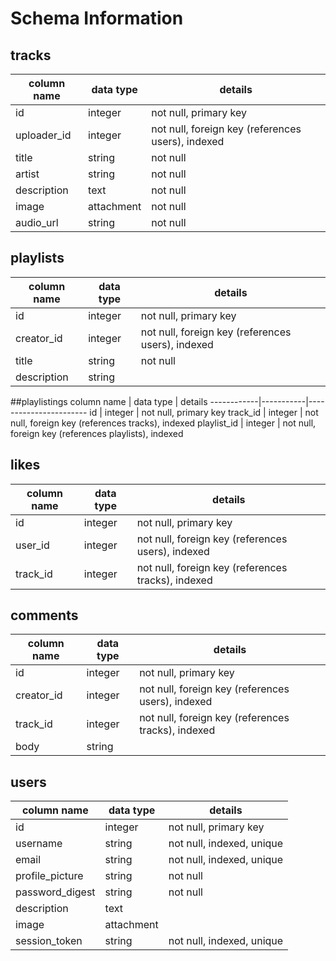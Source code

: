 # Schema Information

## tracks
column name | data type | details
------------|-----------|-----------------------
id          | integer   | not null, primary key
uploader_id | integer   | not null, foreign key (references users), indexed
title       | string    | not null
artist      | string    | not null
description | text      | not null
image       | attachment| not null
audio_url   | string    | not null


## playlists
column name | data type | details
------------|-----------|-----------------------
id          | integer   | not null, primary key
creator_id  | integer   | not null, foreign key (references users), indexed
title       | string    | not null
description | string    |

##playlistings
column name | data type | details
------------|-----------|-----------------------
id          | integer   | not null, primary key
track_id    | integer   | not null, foreign key (references tracks), indexed
playlist_id | integer   | not null, foreign key (references playlists), indexed

## likes
column name | data type | details
------------|-----------|-----------------------
id          | integer   | not null, primary key
user_id     | integer   | not null, foreign key (references users), indexed
track_id    | integer   | not null, foreign key (references tracks), indexed

## comments
column name | data type | details
------------|-----------|-----------------------
id          | integer   | not null, primary key
creator_id  | integer   | not null, foreign key (references users), indexed
track_id    | integer   | not null, foreign key (references tracks), indexed
body        | string    |

## users
column name     | data type | details
----------------|-----------|-----------------------
id              | integer   | not null, primary key
username        | string    | not null, indexed, unique
email           | string    | not null, indexed, unique
profile_picture | string    | not null
password_digest | string    | not null
description     | text      |
image           | attachment|
session_token   | string    | not null, indexed, unique
